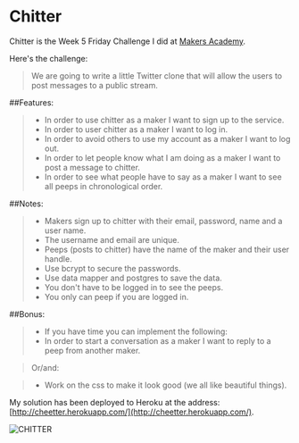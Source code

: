 Chitter
====================

Chitter is the Week 5 Friday Challenge I did at [Makers Academy](http://www.makersacademy.com).

Here's the challenge:

>We are going to write a little Twitter clone that will allow the users to post messages to a public stream.

##Features:
>* In order to use chitter as a maker I want to sign up to the service.
>* In order to user chitter as a maker I want to log in.
>* In order to avoid others to use my account as a maker I want to log out.
>* In order to let people know what I am doing as a maker I want to post a message to chitter.
>* In order to see what people have to say as a maker I want to see all peeps in chronological order.

##Notes:
>* Makers sign up to chitter with their email, password, name and a user name.
>* The username and email are unique.
>* Peeps (posts to chitter) have the name of the maker and their user handle.
>* Use bcrypt to secure the passwords.
>* Use data mapper and postgres to save the data.
>* You don't have to be logged in to see the peeps.
>* You only can peep if you are logged in.

##Bonus:
>* If you have time you can implement the following:
>* In order to start a conversation as a maker I want to reply to a peep from another maker.
      
>Or/and:

>* Work on the css to make it look good (we all like beautiful things).

My solution has been deployed to Heroku at the address: [http://cheetter.herokuapp.com/](http://cheetter.herokuapp.com/).

![CHITTER](https://dl.dropboxusercontent.com/u/9315601/cheetter.png)
